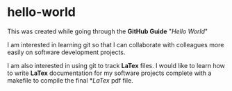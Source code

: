 # hello-world
This was created while going through the **GitHub Guide** "*Hello World*"

I am interested in learning git so that I can collaborate with colleagues more easily on software development projects.

I am also interested in using git to track **LaTex** files. I would like to learn how to write **LaTex** documentation for my software projects complete with a makefile to compile the final **LaTex* pdf file.
